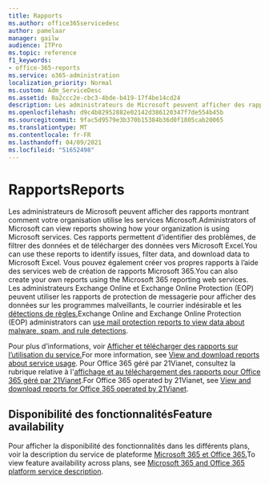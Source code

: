 ```yaml
---
title: Rapports
ms.author: office365servicedesc
author: pamelaar
manager: gailw
audience: ITPro
ms.topic: reference
f1_keywords:
- office-365-reports
ms.service: o365-administration
localization_priority: Normal
ms.custom: Adm_ServiceDesc
ms.assetid: 0a2ccc2e-cbc3-4bde-b419-17f4be14cd24
description: Les administrateurs de Microsoft peuvent afficher des rapports montrant comment votre organisation utilise les services Microsoft. Ces rapports permettent d'identifier des problèmes, de filtrer des données et de télécharger des données vers Microsoft Excel. Vous pouvez également créer vos propres rapports à l’aide des services web de création de rapports Microsoft 365. Les administrateurs Exchange Online et Exchange Online Protection (EOP) peuvent utiliser les rapports de protection de messagerie pour afficher des données sur les programmes malveillants, le courrier indésirable et les détections de règles.
ms.openlocfilehash: d9c4b82952882e02142d386120347f7de554b45b
ms.sourcegitcommit: 9fac5d9579e3b370b15384b36d0f1805cab20065
ms.translationtype: MT
ms.contentlocale: fr-FR
ms.lasthandoff: 04/09/2021
ms.locfileid: "51652498"
---
```

# <a name="reports"></a><span data-ttu-id="0e73f-106">Rapports</span><span class="sxs-lookup"><span data-stu-id="0e73f-106">Reports</span></span>

<span data-ttu-id="0e73f-107">Les administrateurs de Microsoft peuvent afficher des rapports montrant comment votre organisation utilise les services Microsoft.</span><span class="sxs-lookup"><span data-stu-id="0e73f-107">Administrators of Microsoft can view reports showing how your organization is using Microsoft services.</span></span> <span data-ttu-id="0e73f-108">Ces rapports permettent d'identifier des problèmes, de filtrer des données et de télécharger des données vers Microsoft Excel.</span><span class="sxs-lookup"><span data-stu-id="0e73f-108">You can use these reports to identify issues, filter data, and download data to Microsoft Excel.</span></span> <span data-ttu-id="0e73f-109">Vous pouvez également créer vos propres rapports à l’aide des services web de création de rapports Microsoft 365.</span><span class="sxs-lookup"><span data-stu-id="0e73f-109">You can also create your own reports using the Microsoft 365 reporting web services.</span></span> <span data-ttu-id="0e73f-110">Les administrateurs Exchange Online et Exchange Online Protection (EOP) peuvent utiliser les rapports de protection de messagerie pour afficher des données sur les programmes malveillants, le courrier indésirable et les [détections de règles.](/exchange/monitoring/use-mail-protection-reports)</span><span class="sxs-lookup"><span data-stu-id="0e73f-110">Exchange Online and Exchange Online Protection (EOP) administrators can [use mail protection reports to view data about malware, spam, and rule detections](/exchange/monitoring/use-mail-protection-reports).</span></span>
  
<span data-ttu-id="0e73f-111">Pour plus d’informations, voir [Afficher et télécharger des rapports sur l’utilisation du service.](/microsoft-365/admin/activity-reports/activity-reports)</span><span class="sxs-lookup"><span data-stu-id="0e73f-111">For more information, see [View and download reports about service usage](/microsoft-365/admin/activity-reports/activity-reports).</span></span> <span data-ttu-id="0e73f-112">Pour Office 365 géré par 21Vianet, consultez la rubrique relative à l'[affichage et au téléchargement des rapports pour Office 365 géré par 21Vianet](/microsoft-365/admin/activity-reports/activity-reports).</span><span class="sxs-lookup"><span data-stu-id="0e73f-112">For Office 365 operated by 21Vianet, see [View and download reports for Office 365 operated by 21Vianet](/microsoft-365/admin/activity-reports/activity-reports).</span></span>
  
## <a name="feature-availability"></a><span data-ttu-id="0e73f-113">Disponibilité des fonctionnalités</span><span class="sxs-lookup"><span data-stu-id="0e73f-113">Feature availability</span></span>

<span data-ttu-id="0e73f-114">Pour afficher la disponibilité des fonctionnalités dans les différents plans, voir la description du service de plateforme [Microsoft 365 et Office 365.](office-365-platform-service-description.md)</span><span class="sxs-lookup"><span data-stu-id="0e73f-114">To view feature availability across plans, see [Microsoft 365 and Office 365 platform service description](office-365-platform-service-description.md).</span></span>
